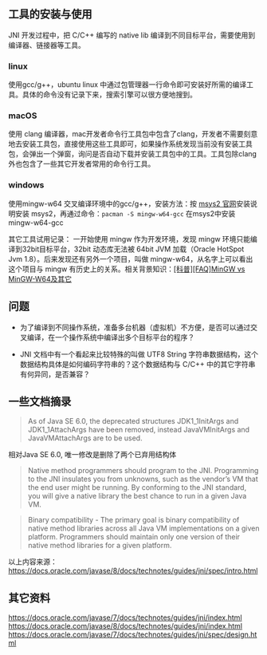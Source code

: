 ## 工具的安装与使用

JNI 开发过程中，把 C/C++ 编写的 native lib 编译到不同目标平台，需要使用到编译器、链接器等工具。

### linux
使用gcc/g++，ubuntu linux 中通过包管理器一行命令即可安装好所需的编译工具。具体的命令没有记录下来，搜索引擎可以很方便地搜到。

### macOS
使用 clang 编译器，mac开发者命令行工具包中包含了clang，开发者不需要刻意地去安装工具包，直接使用这些工具即可，如果操作系统发现当前没有安装工具包，会弹出一个弹窗，询问是否自动下载并安装工具包中的工具。工具包除clang外也包含了一些其它开发者常用的命令行工具。

### windows
使用mingw-w64 交叉编译环境中的gcc/g++，安装方法：按 [msys2 官网](https://www.msys2.org/)安装说明安装 msys2，再通过命令：`pacman -S mingw-w64-gcc` 在msys2中安装mingw-w64-gcc

其它工具试用记录：
一开始使用 mingw 作为开发环境，发现 mingw 环境只能编译到32bit目标平台，32bit 动态库无法被 64bit JVM 加载（Oracle HotSpot Jvm 1.8）。后来发现还有另外一个项目，叫做 mingw-w64，从名字上可以看出这个项目与 mingw 有历史上的关系。相关背景知识：[[科普][FAQ]MinGW vs MinGW-W64及其它](https://github.com/FrankHB/pl-docs/blob/master/zh-CN/mingw-vs-mingw-v64.md) 

## 问题
- 为了编译到不同操作系统，准备多台机器（虚拟机）不方便，是否可以通过交叉编译，在一个操作系统中编译出多个目标平台的程序？

- JNI 文档中有一个看起来比较特殊的叫做 UTF8 String 字符串数据结构，这个数据结构具体是如何编码字符串的？这个数据结构与 C/C++ 中的其它字符串有何异同，是否兼容？

## 一些文档摘录

> As of Java SE 6.0, the deprecated structures JDK1_1InitArgs and JDK1_1AttachArgs have been removed, instead JavaVMInitArgs and JavaVMAttachArgs are to be used.

相对Java SE 6.0, 唯一修改是删除了两个已弃用结构体

> Native method programmers should program to the JNI. Programming to the JNI insulates you from unknowns, such as the vendor’s VM that the end user might be running. By conforming to the JNI standard, you will give a native library the best chance to run in a given Java VM.

> Binary compatibility - The primary goal is binary compatibility of native method libraries across all Java VM implementations on a given platform. Programmers should maintain only one version of their native method libraries for a given platform.

以上内容来源：https://docs.oracle.com/javase/8/docs/technotes/guides/jni/spec/intro.html



## 其它资料

https://docs.oracle.com/javase/7/docs/technotes/guides/jni/index.html
https://docs.oracle.com/javase/8/docs/technotes/guides/jni/index.html
https://docs.oracle.com/javase/7/docs/technotes/guides/jni/spec/design.html
